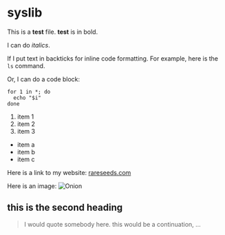 # syslib

This is a **test** file. **test** is in bold.

I can do *italics*.

If I put text in backticks for inline code formatting.
For example, here is the `ls` command.

Or, I can do a code block:

```
for 1 in *; do
  echo "$i"
done
```

1. item 1
2. item 2
3. item 3

- item a
- item b
- item c

Here is a link to my website: [rareseeds.com](https://www.rareseeds.com/)

Here is an image: ![Onion](https://www.rareseeds.com/media/catalog/product/o/n/onion_violet_de_galmi_lss_dsc_2504_850x850.jpg?format=webp&optimize=medium&bg-color=255,255,255&fit=bounds&height=&width=)

## this is the second heading

> I would quote somebody here.
> this would be a continuation, ...
